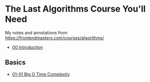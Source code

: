 # The Last Algorithms Course You'll Need

My notes and annotations from https://frontendmasters.com/courses/algorithms/

- [00 Introduction](./00-introduction)

## Basics

- [01-01 Big O Time Complexity](./01-01-big-o-time-complexity)
